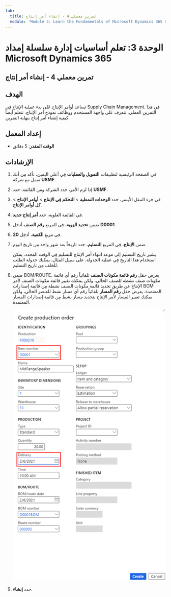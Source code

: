 ```yaml
---
lab:
  title: تمرين معملي 4 - إنشاء أمر إنتاج
  module: 'Module 3: Learn the Fundamentals of Microsoft Dynamics 365 Supply Chain Management'
---
```


# الوحدة 3: تعلم أساسيات إدارة سلسلة إمداد Microsoft Dynamics 365

## تمرين معملي 4 - إنشاء أمر إنتاج

## الهدف

تساعد أوامر الإنتاج عَلى بدء عملية الإنتاج فِي Supply Chain Management. في هذا التمرين العملي‬، تتعرف عَلى واجهة المستخدم ووظائف نموذج أمر الإنتاج. تتعلم أيضاً كيفية إنشاء أمر إنتاج بنهاية التمرين.

## إعداد المعمل

   - **الوقت المقدر**: 5 دقائق

## الإرشادات

1.  في الصفحة الرئيسية لتطبيقات **التمويل والعمليات** فِي أعلى اليمين، تأكد مِن أنك تعمل مع شركة **USMF**.

2.  إذا لزم الأمر، حدد الشركة ومن القائمة، حدد **USMF**.

3.  في جزء التنقل الأيسر، حدد **الوحدات النمطية** > **التحكم فِي الإنتاج** > **أوامر الإنتاج** > **كل أوامر الإنتاج**.

4.  في القائمة العلوية، حدد **أمر إنتاج جديد**.

5.  ضمن **تحديد الهوية**، فِي المربع **رقم الصنف** أدخل **D0001**.

6.  في مربع **الكمية**، أدخِل **20**.

7.  ضمن **الإنتاج**، فِي المربع **التسليم**، حدد تاريخاً بعد شهر واحد مِن تاريخ اليوم.

    يشير تاريخ التسليم إلى موعد انتهاء أمر الإنتاج للتسليم فِي الوقت المحدد. يمكن استخدام هذا التاريخ فِي عملية الجدولة. على سبيل المثال، يمكنك جدولة الطلب للخلف مِن تاريخ التسليم.

8.  ضمن BOM/ROUTE، يعرض حقل **رقم قائمة مكونات الصنف** تلقائياً رقم أي قائمة مكونات صنف نشطة للصنف الحالي، ولكن يمكنك تغيير قائمة مكونات الصنف لأمر الإنتاج عن طريق تحديد قائمة مكونات الصنف نشطة مِن قائمة إصدارات BOM المعتمدة. يعرض حقل **رقم المسار** تلقائياً رقم أي مسار نشط للعنصر الحالي، ولكن يمكنك تغيير المسار لأمر الإنتاج بتحديد مسار نشط مِن قائمة إصدارات المسار المعتمدة.

    ![توضح لقطة الشاشة صفحة إنشاء أمر الإنتاج. حقول رقم الصنف والتسليم مميزة.](./media/03-learn-the-fundamentals-of-dynamics-365-supply-chain-management-40.png)

9.  حدد **إنشاء**.

